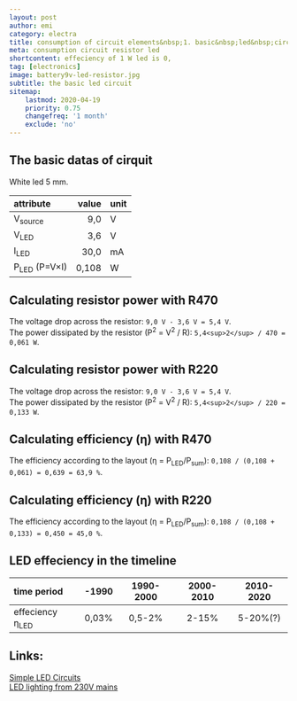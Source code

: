 ```yaml
---
layout: post
author: emi
category: electra
title: consumption of circuit elements&nbsp;1. basic&nbsp;led&nbsp;circuit
meta: consumption circuit resistor led
shortcontent: effeciency of 1 W led is 0,
tag: [electronics]
image: battery9v-led-resistor.jpg
subtitle: the basic led circuit
sitemap:
    lastmod: 2020-04-19
    priority: 0.75
    changefreq: '1 month'
    exclude: 'no'
---
```

## The basic datas of cirquit

White led 5 mm.

|attribute            | value | unit |
|:---                 | ---:  | :--- |
|V<sub>source</sub>   |9,0| V|
|V<sub>LED</sub>      |3,6| V|
|I<sub>LED</sub>      |30,0|mA|
|P<sub>LED</sub> (P=V×I)|0,108|W|

## Calculating resistor power with R470

The voltage drop across the resistor: `9,0 V - 3,6 V = 5,4 V`.  
The power dissipated by the resistor (P<sup>2</sup> = V<sup>2</sup> / R): `5,4<sup>2</sup> / 470 = 0,061 W`.  

## Calculating resistor power with R220

The voltage drop across the resistor: `9,0 V - 3,6 V = 5,4 V`.  
The power dissipated by the resistor (P<sup>2</sup> = V<sup>2</sup> / R): `5,4<sup>2</sup> / 220 = 0,133 W`.  

## Calculating efficiency (η) with R470

The efficiency according to the layout (η = P<sub>LED</sub>/P<sub>sum</sub>): `0,108 / (0,108 + 0,061) = 0,639 = 63,9 %`.  

## Calculating efficiency (η) with R220

The efficiency according to the layout (η = P<sub>LED</sub>/P<sub>sum</sub>): `0,108 / (0,108 + 0,133) = 0,450 = 45,0 %`.  

## LED effeciency in the timeline

| time period |-1990| 1990-2000 | 2000-2010 | 2010-2020 |
|:---         |:---:| :---:     | :---:     | :---:     |
|effeciency η<sub>LED</sub>|0,03%| 0,5-2%    | 2-15%     | 5-20%(?)  |

## Links:

[Simple LED Circuits](https://www.electronicshub.org/simple-led-circuits/)  
[LED lighting from 230V mains](http://skory.gylcomp.hu/kapcs/led230.html)  




